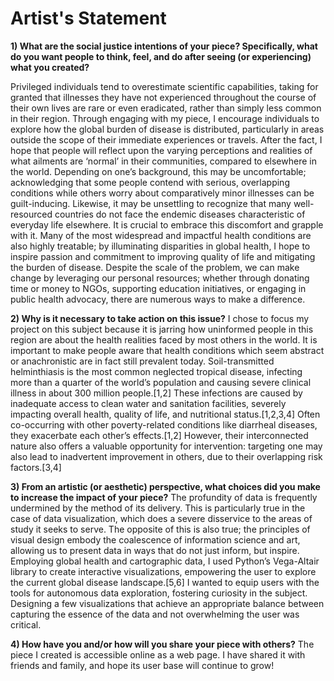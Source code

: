 # Artist's Statement

**1) What are the social justice intentions of your piece? Specifically, what do you want people to think, feel, and do after seeing (or experiencing) what you created?**
   
Privileged individuals tend to overestimate scientific capabilities, taking for granted that 
illnesses they have not experienced throughout the course of their own lives are rare or even eradicated, rather than simply less common in their region. Through engaging with my piece, I encourage individuals to explore how the global burden of disease is distributed, particularly in areas outside the scope of their immediate experiences or travels. After the fact, I hope that people will reflect upon the varying perceptions and realities of what ailments are ‘normal’ in their communities, compared to elsewhere in the world. Depending on one’s background, this may be uncomfortable; acknowledging that some people contend with serious, overlapping conditions while others worry about comparatively minor illnesses can be guilt-inducing. Likewise, it may be unsettling to recognize that many well-resourced countries do not face the endemic diseases characteristic of everyday life elsewhere. It is crucial to embrace this discomfort and grapple with it. Many of the most widespread and impactful health conditions are also highly treatable; by illuminating disparities in global health, I hope to inspire passion and commitment to improving quality of life and mitigating the burden of disease. Despite the scale of the problem, we can make change by leveraging our personal resources; whether through donating time or money to NGOs, supporting education initiatives, or engaging in public health advocacy, there are numerous ways to make a difference.

**2) Why is it necessary to take action on this issue?**
I chose to focus my project on this subject because it is jarring how uninformed people in this region are about the health realities faced by most others in the world. It is important to make people aware that health conditions which seem abstract or anachronistic are in fact still prevalent today. Soil-transmitted helminthiasis is the most common neglected tropical disease, infecting more than a quarter of the world’s population and causing severe clinical illness in about 300 million people.[1,2] These infections are caused by inadequate access to clean water and sanitation facilities, severely impacting overall health, quality of life, and nutritional status.[1,2,3,4] Often co-occurring with other poverty-related conditions like diarrheal diseases, they exacerbate each other’s effects.[1,2] However, their interconnected nature also offers a valuable opportunity for intervention: targeting one may also lead to inadvertent improvement in others, due to their overlapping risk factors.[3,4] 

**3) From an artistic (or aesthetic) perspective, what choices did you make to increase the impact of your piece?**
The profundity of data is frequently undermined by the method of its delivery. This is particularly true in the case of data visualization, which does a severe disservice to the areas of study it seeks to serve. The opposite of this is also true; the principles of visual design embody the coalescence of information science and art, allowing us to present data in ways that do not just inform, but inspire. Employing global health and cartographic data, I used Python’s Vega-Altair library to create interactive visualizations, empowering the user to explore the current global disease landscape.[5,6] I wanted to equip users with the tools for autonomous data exploration, fostering curiosity in the subject. Designing a few visualizations that achieve an appropriate balance between capturing the essence of the data and not overwhelming the user was critical.

**4) How have you and/or how will you share your piece with others?**
 The piece I created is accessible online as a web page. I have shared it with friends and family, and hope its user base will continue to grow!
